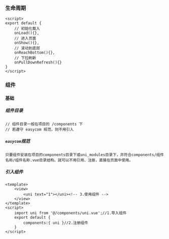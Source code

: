 ### 生命周期

```
<script>
export default {
	// 初始化载入
	onLoad(){},
	// 进入页面
	onShow(){},
	// 滚动到底部
	onReachBottom(){},
	// 下拉刷新
	onPullDownRefresh(){}
}
</script>
```



### 组件

#### 基础

##### 组件目录

```
// 组件目录一般在项目的 /components 下
// 若遵守 easycom 规范，则不用引入
```

##### `easycom`规范

```
只要组件安装在项目的components目录下或uni_modules目录下，并符合components/组件名称/组件名称.vue目录结构。就可以不用引用、注册，直接在页面中使用。
```

##### 引入组件

```
<template>
	<view>
		<uni text="1"></uni><!-- 3.使用组件 -->
	</view>
</template>
<script>
	import uni from '@/components/uni.vue';//1.导入组件
	export default {
		components:{ uni }//2.注册组件
	}
</script>
```

